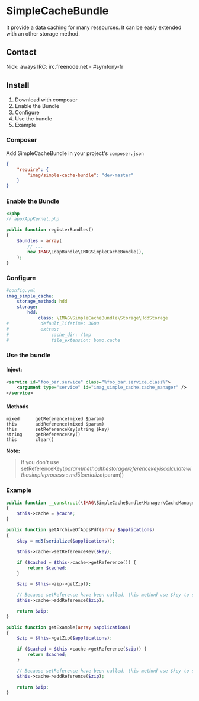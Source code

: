 # SimpleCacheBundle

It provide a data caching for many ressources. It can be easly extended with an other storage method.

## Contact

Nick: aways
IRC: irc.freenode.net - #symfony-fr

## Install

1. Download with composer
2. Enable the Bundle
3. Configure
4. Use the bundle
5. Example

### Composer
Add SimpleCacheBundle in your project's `composer.json`

```json
{
    "require": {
        "imag/simple-cache-bundle": "dev-master"
    }
}
```

### Enable the Bundle

``` php
<?php
// app/AppKernel.php

public function registerBundles()
{
    $bundles = array(
        // ...
        new IMAG\LdapBundle\IMAGSimpleCacheBundle(),
    );
}
```

### Configure

``` yml
#config.yml
imag_simple_cache:
    storage_method: hdd
    storage:
        hdd:
            class: \IMAG\SimpleCacheBundle\Storage\HddStorage
#            default_lifetime: 3600
#            extras:
#                cache_dir: /tmp
#                file_extension: bomo.cache

```

### Use the bundle

#### Inject:

``` xml
<service id="foo_bar.service" class="%foo_bar.service.class%">
    <argument type="service" id="imag_simple_cache.cache_manager" />
</service>
```

#### Methods

``` 
mixed      getReference(mixed $param)
this       addReference(mixed $param)
this       setReferenceKey(string $key)
string     getReferenceKey()
this       clear()
```

**Note:**

> If you don't use setReferenceKey($param) method the storage reference key is calculate with a simple process: 
> md5(serialize($param))

### Example

``` php
public function __construct(\IMAG\SimpleCacheBundle\Manager\CacheManager $cache)
{
    $this->cache = $cache;
}

public function getArchiveOfAppsPdf(array $applications)
{
    $key = md5(serialize($applications));

    $this->cache->setReferenceKey($key);

    if ($cached = $this->cache->getReference()) {
        return $cached;
    }

    $zip = $this->zip->getZip();

    // Because setReference have been called, this method use $key to store the $zip reference
    $this->cache->addReference($zip);

    return $zip;
}

public function getExample(array $applications)
{
    $zip = $this->getZip($applications);

    if ($cached = $this->cache->getReference($zip)) {
        return $cached;
    }

    // Because setReference have been called, this method use $key to store the $zip reference
    $this->cache->addReference($zip);

    return $zip;
}
```
